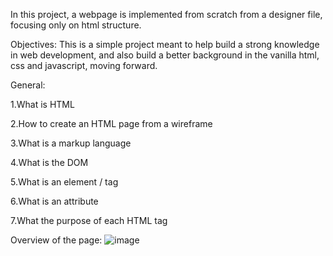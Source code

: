 In this project, a webpage is implemented from scratch from a designer file, focusing only on html structure.

Objectives: This is a simple project meant to help build a strong knowledge in web development, and also build a better background in the vanilla html, css and javascript, moving forward.

General:

1.What is HTML

2.How to create an HTML page from a wireframe

3.What is a markup language

4.What is the DOM

5.What is an element / tag

6.What is an attribute

7.What the purpose of each HTML tag

Overview of the page:
![image](https://github.com/user-attachments/assets/c2f15bd0-bd53-412a-9703-8b2766a48429)


